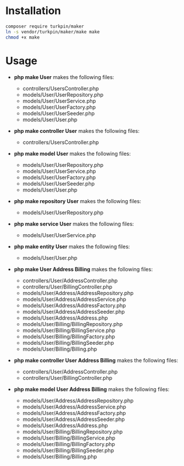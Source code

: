 # Installation

```bash
composer require turkpin/maker
ln -s vendor/turkpin/maker/make make
chmod +x make
```

# Usage

- **php make User** makes the following files:

  - controllers/UsersController.php
  - models/User/UserRepository.php
  - models/User/UserService.php
  - models/User/UserFactory.php
  - models/User/UserSeeder.php
  - models/User/User.php

- **php make controller User** makes the following files:

  - controllers/UsersController.php

- **php make model User** makes the following files:

  - models/User/UserRepository.php
  - models/User/UserService.php
  - models/User/UserFactory.php
  - models/User/UserSeeder.php
  - models/User/User.php

- **php make repository User** makes the following files:

  - models/User/UserRepository.php

- **php make service User** makes the following files:

  - models/User/UserService.php

- **php make entity User** makes the following files:

  - models/User/User.php

- **php make User Address Billing** makes the following files:

  - controllers/User/AddressController.php
  - controllers/User/BillingController.php
  - models/User/Address/AddressRepository.php
  - models/User/Address/AddressService.php
  - models/User/Address/AddressFactory.php
  - models/User/Address/AddressSeeder.php
  - models/User/Address/Address.php
  - models/User/Billing/BillingRepository.php
  - models/User/Billing/BillingService.php
  - models/User/Billing/BillingFactory.php
  - models/User/Billing/BillingSeeder.php
  - models/User/Billing/Billing.php

- **php make controller User Address Billing** makes the following files:

  - controllers/User/AddressController.php
  - controllers/User/BillingController.php

- **php make model User Address Billing** makes the following files:
  - models/User/Address/AddressRepository.php
  - models/User/Address/AddressService.php
  - models/User/Address/AddressFactory.php
  - models/User/Address/AddressSeeder.php
  - models/User/Address/Address.php
  - models/User/Billing/BillingRepository.php
  - models/User/Billing/BillingService.php
  - models/User/Billing/BillingFactory.php
  - models/User/Billing/BillingSeeder.php
  - models/User/Billing/Billing.php
